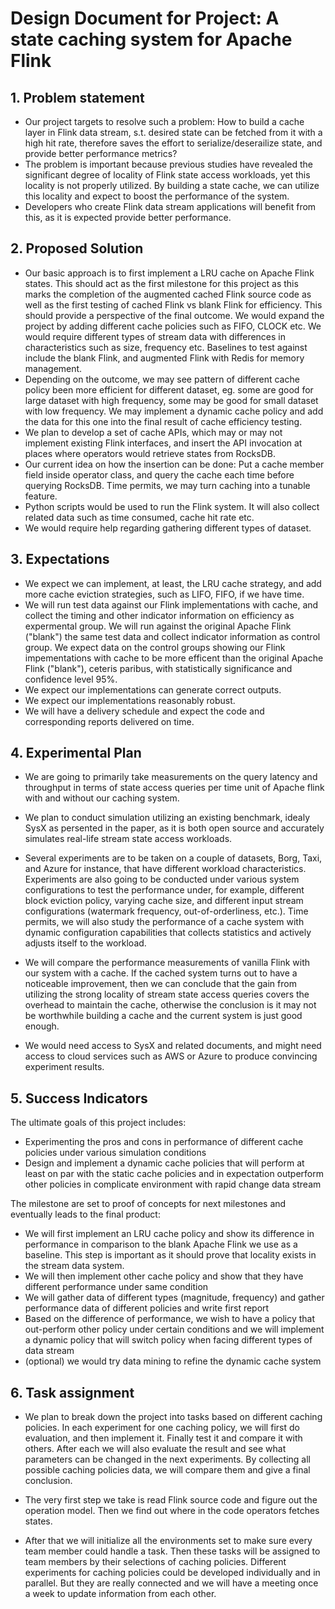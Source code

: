 # Design Document for Project: A state caching system for Apache Flink

## 1. Problem statement
- Our project targets to resolve such a problem: How to build a cache layer in Flink data stream, s.t. desired state can be fetched from it with a high hit rate, therefore saves the effort to serialize/deserailize state, and provide better performance metrics?
- The problem is important because previous studies have revealed the significant degree of locality of Flink state access workloads, yet this locality is not properly utilized. By building a state cache, we can utilize this locality and expect to boost the performance of the system.
- Developers who create Flink data stream applications will benefit from this, as it is expected provide better performance.

## 2. Proposed Solution
- Our basic approach is to first implement a LRU cache on Apache Flink states. This should act as the first milestone for this project as this marks the completion of the augmented cached Flink source code as well as the first testing of cached Flink vs blank Flink for efficiency. This should provide a perspective of the final outcome. We would expand the project by adding different cache policies such as FIFO, CLOCK etc. We would require different types of stream data with differences in characteristics such as size, frequency etc. Baselines to test against include the blank Flink, and augmented Flink with Redis for memory management.
- Depending on the outcome, we may see pattern of different cache policy been more efficient for different dataset, eg. some are good for large dataset with high frequency, some may be good for small dataset with low frequency. We may implement a dynamic cache policy and add the data for this one into the final result of cache efficiency testing.
- We plan to develop a set of cache APIs, which may or may not implement existing Flink interfaces, and insert the API invocation at places where operators would retrieve states from RocksDB.
- Our current idea on how the insertion can be done: Put a cache member field inside operator class, and query the cache each time before querying RocksDB. Time permits, we may turn caching into a tunable feature.
- Python scripts would be used to run the Flink system. It will also collect related data such as time consumed, cache hit rate etc.
- We would require help regarding gathering different types of dataset.


## 3. Expectations
- We expect we can implement, at least, the LRU cache strategy, and add more cache eviction strategies, such as LIFO, FIFO, if we have time.
- We will run test data against our Flink implementations with cache, and collect the timing and other indicator information on efficiency as expermental group. We will run against the original Apache Flink ("blank") the same test data and collect indicator information as control group. We expect data on the control groups showing our Flink impementations with cache to be more efficent than the original Apache Flink ("blank"), ceteris paribus, with statistically significance and confidence level 95%.
- We expect our implementations can generate correct outputs.
- We expect our implementations reasonably robust.
- We will have a delivery schedule and expect the code and corresponding reports delivered on time.

## 4. Experimental Plan
- We are going to primarily take measurements on the query latency and throughput in terms of state access queries per time unit of Apache flink with and without our caching system. 
- We plan to conduct simulation utilizing an existing benchmark, idealy SysX as persented in the paper, as it is both open source and accurately simulates real-life stream state access workloads. 
- Several experiments are to be taken on a couple of datasets, Borg, Taxi, and Azure for instance, that have different workload characteristics. Experiments are also going to be conducted under various system configurations to test the performance under, for example, different block eviction policy, varying cache size, and different input stream configurations (watermark frequency, out-of-orderliness, etc.). Time permits, we will also study the performance of a cache system with dynamic configuration capabilities that collects statistics and actively adjusts itself to the workload.

- We will compare the performance measurements of vanilla Flink with our system with a cache. If the cached system turns out to have a noticeable improvement, then we can conclude that the gain from utilizing the strong locality of stream state access queries covers the overhead to maintain the cache, otherwise the conclusion is it may not be worthwhile building a cache and the current system is just good enough. 
- We would need access to SysX and related documents, and might need access to cloud services such as AWS or Azure to produce convincing experiment results.

## 5. Success Indicators
The ultimate goals of this project includes:
- Experimenting the pros and cons in performance of different cache policies under various simulation conditions
- Design and implement a dynamic cache policies that will perform at least on par with the static cache policies and in expectation outperform other policies in complicate environment with rapid change data stream

The milestone are set to proof of concepts for next milestones and eventually leads to the final product:
- We will first implement an LRU cache policy and show its difference in performance in comparison to the blank Apache Flink we use as a baseline. This step is important as it should prove that locality exists in the stream data system.
- We will then implement other cache policy and show that they have different performance under same condition
- We will gather data of different types (magnitude, frequency) and gather performance data of different policies and write first report
- Based on the difference of performance, we wish to have a policy that out-perform other policy under certain conditions and we will implement a dynamic policy that will switch policy when facing different types of data stream
- (optional) we would try data mining to refine the dynamic cache system


## 6. Task assignment

- We plan to break down the project into tasks based on different caching policies.  In each experiment for one caching policy, we will first do evaluation, and then implement it. Finally test it and compare it with others.  After each we will also evaluate the result and see what parameters can be changed in the next experiments. By collecting all possible caching policies data, we will compare them and give a final conclusion. 
- The very first step we take is read Flink source code and figure out the operation model. Then we find out where in the code operators fetches states.

- After that we will initialize all the environments set to make sure every team member could handle a task. Then these tasks will be assigned to team members by their selections of caching policies. Different experiments for caching policies could be developed individually and in parallel. But they are really connected and we will have a meeting once a week to update information from each other. 
